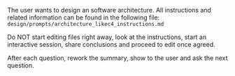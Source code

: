 The user wants to design an software architecture. All instructions and related information can be found in the following file: 
`design/prompts/architecture_likec4_instructions.md`

Do NOT start editing files right away, look at the instructions, start an interactive session, share conclusions and proceed to edit once agreed.

After each question, rework the summary, show to the user and ask the next question.